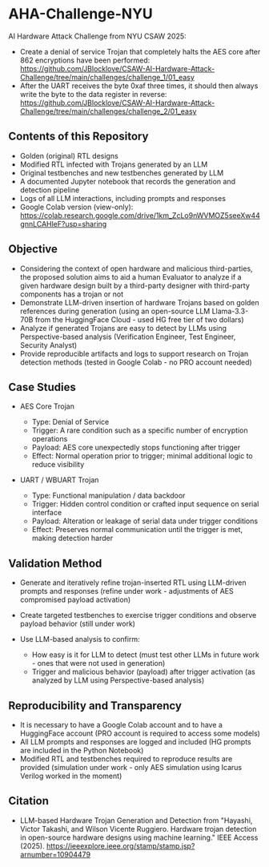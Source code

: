 # AHA-Challenge-NYU
AI Hardware Attack Challenge from NYU CSAW 2025:
* Create a denial of service Trojan that completely halts the AES core after 862 encryptions have been performed: https://github.com/JBlocklove/CSAW-AI-Hardware-Attack-Challenge/tree/main/challenges/challenge_1/01_easy
* After the UART receives the byte 0xaf three times, it should then always write the byte to the data register in reverse: https://github.com/JBlocklove/CSAW-AI-Hardware-Attack-Challenge/tree/main/challenges/challenge_2/01_easy

## Contents of this Repository

* Golden (original) RTL designs
* Modified RTL infected with Trojans generated by an LLM
* Original testbenches and new testbenches generated by LLM
* A documented Jupyter notebook that records the generation and detection pipeline
* Logs of all LLM interactions, including prompts and responses
* Google Colab version (view-only): https://colab.research.google.com/drive/1km_ZcLo9nWVMOZ5seeXw44gnnLCAHleF?usp=sharing

## Objective

* Considering the context of open hardware and malicious third-parties, the proposed solution aims to aid a human Evaluator to analyze if a given hardware design built by a third-party designer with third-party components has a trojan or not
* Demonstrate LLM-driven insertion of hardware Trojans based on golden references during generation (using an open-source LLM Llama-3.3-70B from the HuggingFace Cloud - used HG free tier of two dollars)
* Analyze if generated Trojans are easy to detect by LLMs using Perspective-based analysis (Verification Engineer, Test Engineer, Security Analyst)
* Provide reproducible artifacts and logs to support research on Trojan detection methods (tested in Google Colab - no PRO account needed)

## Case Studies

* AES Core Trojan

  * Type: Denial of Service
  * Trigger: A rare condition such as a specific number of encryption operations
  * Payload: AES core unexpectedly stops functioning after trigger
  * Effect: Normal operation prior to trigger; minimal additional logic to reduce visibility

* UART / WBUART Trojan

  * Type: Functional manipulation / data backdoor
  * Trigger: Hidden control condition or crafted input sequence on serial interface
  * Payload: Alteration or leakage of serial data under trigger conditions
  * Effect: Preserves normal communication until the trigger is met, making detection harder

## Validation Method

* Generate and iteratively refine trojan-inserted RTL using LLM-driven prompts and responses (refine under work - adjustments of AES compromised payload activation)
* Create targeted testbenches to exercise trigger conditions and observe payload behavior (still under work)
* Use LLM-based analysis to confirm:

  * How easy is it for LLM to detect (must test other LLMs in future work - ones that were not used in generation)
  * Trigger and malicious behavior (payload) after trigger activation (as analyzed by LLM using Perspective-based analysis)

## Reproducibility and Transparency

* It is necessary to have a Google Colab account and to have a HuggingFace account (PRO account is required to access some models)
* All LLM prompts and responses are logged and included (HG prompts are included in the Python Notebook)
* Modified RTL and testbenches required to reproduce results are provided (simulation under work - only AES simulation using Icarus Verilog worked in the moment)

## Citation

* LLM-based Hardware Trojan Generation and Detection from "Hayashi, Victor Takashi, and Wilson Vicente Ruggiero. Hardware trojan detection in open-source hardware designs using machine learning." IEEE Access (2025). https://ieeexplore.ieee.org/stamp/stamp.jsp?arnumber=10904479
